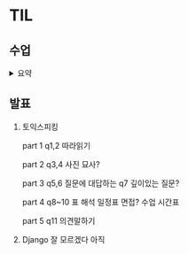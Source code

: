 # TIL

## 수업
<details>
<summary>
  요약
</summary>

  
문제를 마주쳤을 때 순서대로 생각해보자.

0. 문제를 잘 읽어야 한다. (계약서)
  - 숨겨진 규칙들이 없는가 ??

1. 완전 탐색
  - 단순 반복문 + 조건문으로 구현이 가능한가 ?
  - 재귀 호출로 모든 경우를 본다면 ?

---------- 시간, 공간이 부족하다 (그래프가 아닌 경우)

2. 규칙성을 찾는다.
  - 문제에 숨겨진 규칙이나 패턴 (예시를 잘보자)
  - 순간마다 최선의 선택이 정답이다 (Greedy)

3. 재계산을 하지 말자
  - 중복되는 문제의 결과를 저장해놓고 재활용하자 (DP)

----------------- 그래프 (데이터 간 관계가 존재함)

4. 전체 노드를 탐색하자.
  - DFS: 가능한 경우 끝까지 탐색하면서 나아가자
  - BFS: 내 기준으로 퍼져나가면서 탐색하자

----------------- 음?? N이 너무 크다
- 새로운 알고리즘이나 자료구조를 고민해야하는 단계

---- 알고리즘
5. 재귀 호출 접근법의 경우
  - 백트래킹 (가지치기)

6. 정렬하자 (sort)
  - 최소값/구간, 최대값/구간 등
  - 내장 함수 sort() - O(NlogN) 이 보장됨
  - 탐색해야 한다 : 이진 탐색

7. 심화 문제들
  - 최단 거리: dijkstra
  - 최소 비용: MST

---- 자료구조
- 한 번 만들어 놓고 여러 번 조회한다.

- 이진 탐색 트리
- 힙 (우선순위 큐)
- 그룹화 (UNION-FIND)
- Trie, segment tree ... 

</details>

## 발표

1. 토익스피킹

   part 1
   q1,2 따라읽기

   part 2
   q3,4 사진 묘사?

   part 3
   q5,6 질문에 대답하는 
   q7 깊이있는 질문?

   part 4
   q8~10 표 해석
   일정표 면접? 수업 시간표

   part 5
   q11 의견말하기
   

2. Django
   잘 모르겠다 아직   

